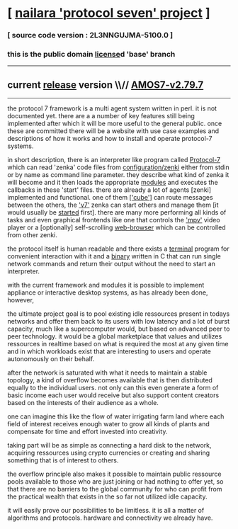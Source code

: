 
# [ [nailara 'protocol seven' project](http://nailara.network/) ]

### [ source code version : 2L3NNGUJMA-5100.0 ]

### this is the public domain [license](license)d 'base' branch
---
## current [release](https://github.com/nailara-technologies/protocol-7/tags) version \\\\// [AMOS7-v2.79.7](https://github.com/nailara-technologies/protocol-7/releases/tag/AMOS7-v2.79.7)
---

the protocol 7 framework is a multi agent system written in perl. it is not
documented yet. there are a a number of key features still being implemented
after which it will be more useful to the general public. once these are
committed there will be a website with use case examples and descriptions
of how it works and how to install and operate protocol-7 systems.


in short description, there is an interpreter like program called
[Protocol-7](bin/Protocol-7) which can read 'zenka' code files from
[configuration/zenki](configuration/zenki) either from stdin or by name
as command line parameter. they describe what kind of zenka it will become
and it then loads the appropriate [modules](modules) and executes the
callbacks in these 'start' files. there are already a lot of agents [zenki]
implemented and functional. one of them
[['cube']](configuration/zenki/cube/start) can route messages between the
others, the ['v7'](configuration/zenki/v7/start) zenka can start others
and manage them [it would usually be
[started](data/lib-path/systemd/system/Protocol-7.service) first].
there are many more performing all kinds of tasks and even graphical frontends
like one that controls the ['mpv'](configuration/zenki/mpv/start) video player
or a [optionally] self-scrolling
[web-browser](configuration/zenki/web-browser/start) which can be controlled
from other zenki.

the protocol itself is human readable and there exists a
[terminal](bin/nshell) program for convenient interaction with it and a
[binary](bin/c_src/p7.c) written in C that can run single network commands
and return their output without the need to start an interpreter.

with the current framework and modules it is possible to implement
appliance or interactive desktop systems, as has already been done, however,

the ultimate project goal is to pool existing idle ressources present in
todays networks and offer them back to its users with low latency and a lot
of burst capacity, much like a supercomputer would, but based on advanced
peer to peer technology. it would be a global marketplace that values and
utilizes ressources in realtime based on what is required the most at any
given time and in which workloads exist that are interesting to users and
operate autonomously on their behalf.

after the network is saturated with what it needs to maintain a stable
topology, a kind of overflow becomes available that is then distributed
equally to the individual users. not only can this even generate a form
of basic income each user would receive but also support content creators
based on the interests of their audience as a whole.

one can imagine this like the flow of water irrigating farm land where
each field of interest receives enough water to grow all kinds of plants
and compensate for time and effort invested into creativity.

taking part will be as simple as connecting a hard disk to the network,
acquiring ressources using crypto currencies or creating and sharing
something that is of interest to others.

the overflow principle also makes it possible to maintain public
ressource pools available to those who are just joining or had nothing
to offer yet, so that there are no barriers to the global community
for who can profit from the practical wealth that exists in the so far
not utilized idle capacity.

it will easily prove our possibilities to be limitless. it is all a
matter of algorithms and protocols. hardware and connectivity we
already have.


<!--

#,,,,,,,,,.,,,,,.,,,,,.,,,,,.,.,.,..,,..,,,..,..,,...,..,,,..,...,,,.,,..,..,,
#JOLLTBFOSLTSNZODEHHFRX7Y74ENFTW3PFDE6QQBN4O63DMUWUUUVBAARUQRNWXXZBAKSCR3TWKXU
#\\\|Y4XCUU5FFTXJGNKDZCIFQGRB7DS6TP2KBOISIYJXAHWRIPPWZ3I \ / AMOS7 \ YOURUM ::
#\[7]ZE3K2J36QXYBIZXSWTLPVQERECJVOW3PNXAO4L4J4MH2DT6I26DA 7  DATA SIGNATURE ::
#:::::::::::::::::::::::::::::::::::::::::::::::::::::::::::::::::::::::::::::
